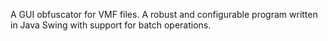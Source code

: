 A GUI obfuscator for VMF files. A robust and configurable program written in Java Swing with support for batch operations.
